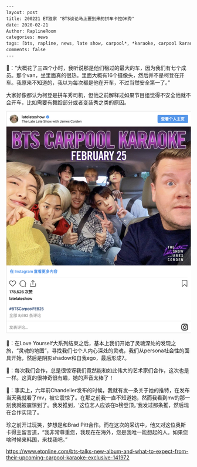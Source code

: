 ```html
---
layout: post
title: 200221 ET独家 "BTS谈论马上要到来的拼车卡拉OK秀"
date: 2020-02-21
Author: RaplineRoom
categories: news
tags: [bts, rapline, news, late show, carpool*, *karaoke, carpool karaoke, rm, suga, jhope, 金南俊, 闵玧其, 郑号锡, 金硕珍, 朴智旻, 金泰亨, 田柾国 ]
comments: false
--- 
```

🐨：“大概花了三四个小时，我听说那是他们租过的最大的车，因为我们有七个成员。那个van，坐里面真的很热。里面大概有16个摄像头，然后并不是柯登在开车。我原来不知道的，我以为每次都是他在开车，不过当然安全第一了。”

大家好像都认为柯登是拼车秀司机，但他之前解释过如果节目组觉得不安全他就不会开车，比如需要有舞蹈部分或者变装秀之类的原因。

![image-20200221215100783](200221%20ET.assets/image-20200221215100783.png)

🐨：在Love Yourself大系列结束之后，基本上我们开始了灵魂深处的发现之旅，“灵魂的地图”，寻找我们七个人内心深处的灵魂，我们从persona社会性的面具开始，然后是阴影shadow和自我ego，最后形成7。

🦌：每次我们合作，总是很惊讶我们竟然能和如此伟大的艺术家们合作，这次也是一样。这真的很神奇很有趣，她的声音太棒了！

🐨：事实上，六年前Chandelier发布的时候，我就有发一条关于她的推特，在发布当天我就看了mv，被它震惊了。在那之前我一直不知道她，然而我看到mv的那一刻我就被震惊到了。我发推到，‘这位艺人应该在b榜登顶。’我发过那条推，然后现在合作实现了。

珍之前开过玩笑，梦想是和Brad Pitt合作。而在这次的采访中，他又对这位奥斯卡得主留言道，“我非常尊重您，我现在在海外，您是我唯一能想起的人。如果您啥时候来韩国，来找我吧。”

https://www.etonline.com/bts-talks-new-album-and-what-to-expect-from-their-upcoming-carpool-karaoke-exclusive-141972
